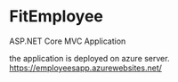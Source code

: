 # FitEmployee
ASP.NET Core MVC  Application

the application is deployed on azure server. 
https://employeesapp.azurewebsites.net/
